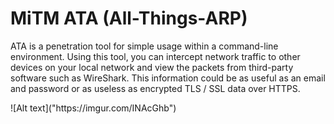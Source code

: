 <h1>MiTM ATA (All-Things-ARP)</h1>
<p>ATA is a penetration tool for simple usage within a command-line environment. Using this tool, you can intercept network traffic to other devices on your local network and view the packets from
third-party software such as WireShark. This information could be as useful as an email and password or as useless as encrypted TLS / SSL data over HTTPS.</p>
![Alt text]("https://imgur.com/INAcGhb")